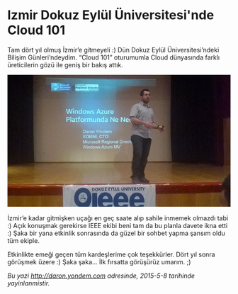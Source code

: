 # Izmir Dokuz Eylül Üniversitesi'nde Cloud 101 

Tam dört yıl olmuş İzmir’e gitmeyeli :) Dün Dokuz Eylül Üniversitesi’ndeki Bilişim Günleri’ndeydim. “Cloud 101” oturumumla Cloud dünyasında farklı üreticilerin gözü ile geniş bir bakış attık.

![](../media/Izmir_Dokuz_Eylul_Universitesinde_Cloud_101/izmir.jpg)

İzmir’e kadar gitmişken uçağı en geç saate alıp sahile inmemek olmazdı tabi :) Açık konuşmak gerekirse IEEE ekibi beni tam da bu planla davete ikna etti :) Şaka bir yana etkinlik sonrasında da güzel bir sohbet yapma şansım oldu tüm ekiple. 

Etkinlikte emeği geçen tüm kardeşlerime çok teşekkürler. Dört yıl sonra görüşmek üzere :) Şaka şaka… İlk fırsatta görüşürüz umarım. ;)


*Bu yazi http://daron.yondem.com adresinde, 2015-5-8 tarihinde yayinlanmistir.*